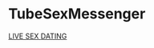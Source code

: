 # TubeSexMessenger
 <title>
        Adult messenger, meet girls and boys with our dating app &#x7c; Sex Messenger Tube    </title>
         <a class="outlink" rel="nofollow" target="_blank" href="/out/www.livefreefun.com%2F%3FAFNO%3D1-1-CRA_XS3O_SMME_PTUB_MENU">
        LIVE SEX
    </a>
    <a class="outlink" rel="nofollow" target="_blank" href="/out/www.sexy.com%2F%3Fr%3DCRA_XS3O_SMME_PTUB_MENU">
        DATING    </a>
